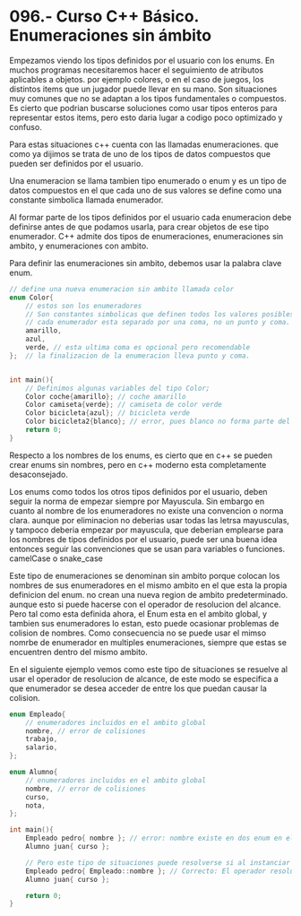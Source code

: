 096.- Curso C++ Básico. Enumeraciones sin ámbito
===

Empezamos viendo los tipos definidos por el usuario con los enums.
En muchos programas necesitaremos hacer el seguimiento de atributos aplicables a objetos. por ejemplo colores, o en el caso de juegos, los distintos items que un jugador puede llevar en su mano.
Son situaciones muy comunes que no se adaptan a los tipos fundamentales o compuestos. Es cierto que podrian buscarse soluciones como usar tipos enteros para representar estos items, pero esto daria lugar a codigo poco optimizado y confuso.

Para estas situaciones c++ cuenta con las llamadas enumeraciones. que como ya dijimos se trata de uno de los tipos de datos compuestos que pueden ser definidos por el usuario.

Una enumeracion se llama tambien tipo enumerado o enum y es un tipo de datos compuestos en el que cada uno de sus valores se define como una constante simbolica llamada enumerador.

Al formar parte de los tipos definidos por el usuario cada enumeracion debe definirse antes de que podamos usarla, para crear objetos de ese tipo enumerador.
C++ admite dos tipos de enumeraciones, enumeraciones sin ambito, y enumeraciones con ambito.

Para definir las enumeraciones sin ambito, debemos usar la palabra clave enum.


```cpp
// define una nueva enumeracion sin ambito llamada color
enum Color{
	// estos son los enumeradores
	// Son constantes simbolicas que definen todos los valores posibles que este tipo puede contener
	// cada enumerador esta separado por una coma, no un punto y coma.
	amarillo,
	azul,
	verde, // esta ultima coma es opcional pero recomendable 
};  // la finalizacion de la enumeracion lleva punto y coma.


int main(){
	// Definimos algunas variables del tipo Color;
	Color coche{amarillo}; // coche amarillo
	Color camiseta{verde}; // camiseta de color verde
	Color bicicleta{azul}; // bicicleta verde
	Color bicicleta2{blanco}; // error, pues blanco no forma parte del enumerado Color.
	return 0;
}

```


Respecto a los nombres de los enums, es cierto que en c++ se pueden crear enums sin nombres, pero en c++ moderno esta completamente desaconsejado.

Los enums como todos los otros tipos definidos por el usuario, deben seguir la norma de empezar siempre por Mayuscula.
Sin embargo en cuanto al nombre de los enumeradores no existe una convencion o norma clara. aunque por eliminacion no deberias usar todas las letrsa mayusculas, y tampoco deberia empezar por mayuscula, que deberian emplearse para los nombres de tipos definidos por el usuario, puede ser una buena idea entonces seguir las convenciones que se usan para variables o funciones. camelCase o snake_case

Este tipo de enumeraciones se denominan sin ambito porque colocan los nombres de sus enumeradores en el mismo ambito en el que esta la propia definicion del enum. no crean una nueva region de ambito predeterminado. aunque esto si puede hacerse con el operador de resolucion del alcance. Pero tal como esta definida ahora, el Enum esta en el ambito global, y tambien sus enumeradores lo estan, esto puede ocasionar problemas de colision de nombres. Como consecuencia no se puede usar el mimso nomrbe de enumerador en multiples enumeraciones, siempre que estas se encuentren dentro del mismo ambito.

En el siguiente ejemplo vemos como este tipo de situaciones se resuelve al usar el operador de resolucion de alcance, de este modo se especifica a que enumerador se desea acceder de entre los que puedan causar la colision.

```cpp
enum Empleado{
	// enumeradores incluidos en el ambito global
	nombre, // error de colisiones
	trabajo,
	salario,
};

enum Alumno{
	// enumeradores incluidos en el ambito global
	nombre, // error de colisiones
	curso,
	nota,
};

int main(){
	Empleado pedro{ nombre }; // error: nombre existe en dos enum en el mismo ambito.
	Alumno juan{ curso };

	// Pero este tipo de situaciones puede resolverse si al instanciar un enum usamos la resolucion de ambito
	Empleado pedro{ Empleado::nombre }; // Correcto: El operador resolucion de alcance permite diferenciar el enum.
	Alumno juan{ curso };

	return 0;
}

```